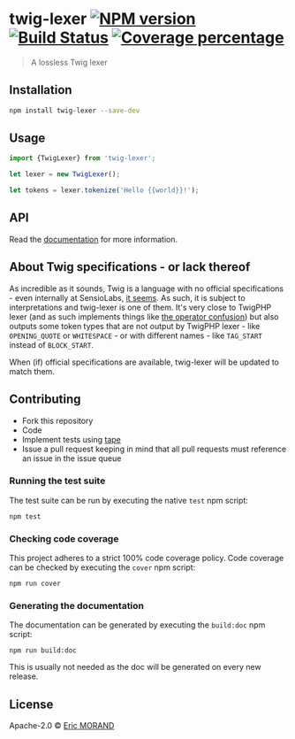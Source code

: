 # twig-lexer [![NPM version][npm-image]][npm-url] [![Build Status][travis-image]][travis-url] [![Coverage percentage][coveralls-image]][coveralls-url]

> A lossless Twig lexer

## Installation

```bash
npm install twig-lexer --save-dev
```

## Usage

```typescript
import {TwigLexer} from 'twig-lexer';

let lexer = new TwigLexer();

let tokens = lexer.tokenize('Hello {{world}}!');
```

## API

Read the [documentation](https://nightlycommit.github.io/twig-lexer) for more information.

## About Twig specifications - or lack thereof

As incredible as it sounds, Twig is a language with no official specifications - even internally at SensioLabs, [it seems](https://github.com/twigphp/Twig/issues/3066#issuecomment-502672166). As such, it is subject to interpretations and twig-lexer is one of them. It's very close to TwigPHP lexer (and as such implements things like [the operator confusion](https://github.com/twigphp/Twig/issues/3066)) but also outputs some token types that are not output by TwigPHP lexer - like `OPENING_QUOTE` or `WHITESPACE` - or with different names - like `TAG_START` instead of `BLOCK_START`.

When (if) official specifications are available, twig-lexer will be updated to match them.

## Contributing

* Fork this repository
* Code
* Implement tests using [tape](https://github.com/substack/tape)
* Issue a pull request keeping in mind that all pull requests must reference an issue in the issue queue

### Running the test suite

The test suite can be run by executing the native `test` npm script:

`npm test`

### Checking code coverage

This project adheres to a strict 100% code coverage policy. Code coverage can be checked by executing the `cover` npm script:

`npm run cover`

### Generating the documentation

The documentation can be generated by executing the `build:doc` npm script:

`npm run build:doc`

This is usually not needed as the doc will be generated on every new release.

## License

Apache-2.0 © [Eric MORAND]()

[npm-image]: https://badge.fury.io/js/twig-lexer.svg
[npm-url]: https://npmjs.org/package/twig-lexer
[travis-image]: https://travis-ci.org/NightlyCommit/twig-lexer.svg?branch=master
[travis-url]: https://travis-ci.org/NightlyCommit/twig-lexer
[coveralls-image]: https://coveralls.io/repos/github/NightlyCommit/twig-lexer/badge.svg
[coveralls-url]: https://coveralls.io/github/NightlyCommit/twig-lexer